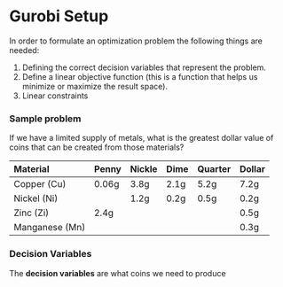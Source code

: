 # Gurobi Setup
 In order to formulate an optimization problem the following things are needed:
 
1. Defining the correct decision variables that represent the problem.
2. Define a linear objective function (this is a function that helps us minimize or maximize the result space).
3. Linear constraints

### Sample problem
If we have a limited supply of metals, what is the greatest dollar value of 
coins that can be created from those materials?

| Material    | Penny | Nickle | Dime | Quarter | Dollar |
|:------------|:------|:------|:-----|:--------|:------|
| Copper (Cu) | 0.06g | 3.8g  | 2.1g | 5.2g    | 7.2g  |
| Nickel (Ni) |       | 1.2g  | 0.2g | 0.5g    | 0.2g  |
| Zinc (Zi)   | 2.4g  |       |      |         |0.5g|
|Manganese (Mn)|    |     |      |      |0.3g|

### Decision Variables
The **decision variables** are what coins we need to produce
